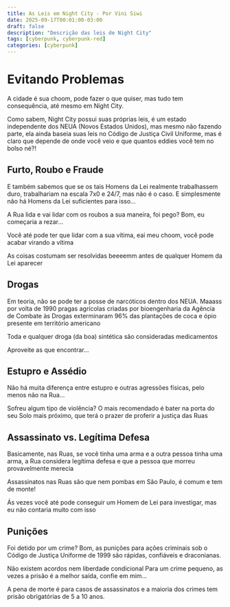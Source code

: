 ```yaml
---
title: As Leis em Night City - Por Vini Siwi
date: 2025-09-17T00:01:00-03:00
draft: false
description: "Descrição das leis de Night City"
tags: [cyberpunk, cyberpunk-red]
categories: [cyberpunk]
---
```


# Evitando Problemas

A cidade é sua choom, pode fazer o que quiser, mas tudo tem consequência, até mesmo em Night City.

Como sabem, Night City possui suas próprias leis, é um estado independente dos NEUA (Novos Estados Unidos), mas mesmo não fazendo parte, ela ainda baseia suas leis no Código de Justiça Civil Uniforme, mas é claro que depende de onde você veio e que quantos eddies você tem no bolso né?!

## Furto, Roubo e Fraude

E também sabemos que se os tais Homens da Lei realmente trabalhassem duro, trabalhariam na escala 7x0 e 24/7, mas não é o caso. E simplesmente não há Homens da Lei suficientes para isso…

A Rua lida e vai lidar com os roubos a sua maneira, foi pego? Bom, eu começaria a rezar…

Você até pode ter que lidar com a sua vítima, eai meu choom, você pode acabar virando a vítima

As coisas costumam ser resolvidas beeeemm antes de qualquer Homem da Lei aparecer

## Drogas

Em teoria, não se pode ter a posse de narcóticos dentro dos NEUA. Maaass por volta de 1990 pragas agrícolas criadas por bioengenharia da Agência de Combate às Drogas exterminaram 96% das plantações de coca e ópio presente em território americano

Toda e qualquer droga (da boa) sintética são consideradas medicamentos

Aproveite as que encontrar…

## Estupro e Assédio

Não há muita diferença entre estupro e outras agressões físicas, pelo menos não na Rua…

Sofreu algum tipo de violência? O mais recomendado é bater na porta do seu Solo mais próximo, que terá o prazer de proferir a justiça das Ruas

## Assassinato vs. Legítima Defesa

Basicamente, nas Ruas, se você tinha uma arma e a outra pessoa tinha uma arma, a Rua considera legítima defesa e que a pessoa que morreu provavelmente merecia

Assassinatos nas Ruas são que nem pombas em São Paulo, é comum e tem de monte!

Ás vezes você até pode conseguir um Homem de Lei para investigar, mas eu não contaria muito com isso

## Punições

Foi detido por um crime? Bom, as punições para ações criminais sob o Código de Justiça Uniforme de 1999 são rápidas, confiáveis e draconianas.

Não existem acordos nem liberdade condicional
Para um crime pequeno, as vezes a prisão é a melhor saída, confie em mim…

A pena de morte é para casos de assassinatos e a maioria dos crimes tem prisão obrigatórias de 5 a 10 anos.
